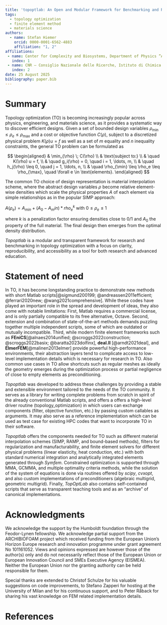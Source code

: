 ```yaml
---
title: 'topoptlab: An Open and Modular Framework for Benchmarking and Research in Topology Optimization'
tags:
  - topology optimization
  - finite element method
  - materials science
authors:
  - name: Stefan Hiemer
    orcid: 0000-0001-6562-4883
    affiliation: "1, 2" 
affiliations:
 - name: Center for Complexity and Biosystems, Department of Physics ”Aldo Pontremoli”, University of Milan, Via Celoria 16, 20133 Milano, Italy
   index: 1
 - name: CNR – Consiglio Nazionale delle Ricerche, Istituto di Chimica della Materia Condensata e di Tecnologie per l’Energia, Via R. Cozzi 53, 20125 Milano, Italy
   index: 2 
date: 25 August 2025
bibliography: paper.bib
---
```


# Summary

Topology optimization (TO) is becoming increasingly popular across physics, engineering, and materials science, as it provides a systematic way to discover efficient designs. Given a set of bounded design variables $\rho_{\min} \leq \rho_e \leq \rho_{\max}$ and a cost or objective function $C(\rho)$, subject to a discretized physical problem $K(\rho) u = f$ as well as a set of $m$ equality and $n$ inequality constraints, the general TO problem can be formulated as  

$$
\begin{aligned}
& \min_{\rho} \; C(\rho) \\
& \text{subject to:} \\
& \quad K(\rho) u = f, \\
& \quad g_i(\rho) = 0, \quad i = 1, \ldots, m, \\
& \quad h_j(\rho) \leq 0, \quad j = 1, \ldots, n, \\
& \quad \rho_{\min} \leq \rho_e \leq \rho_{\max}, \quad \forall e \in \text{elements}.
\end{aligned}
$$  

The common TO choice of design representation is material interpolation scheme, where the abstract design variables $\rho$ become relative element-wise densities which scale the physical properties $A$ of each element via simple relationships as in the popular SIMP approach:

$A(\rho_e) = A_{min} + (A_{0}-A_min)*rho_{e}^{k}$ with $0\leq \rho_e\leq 1$

where $k$ is a penalization factor ensuring densities close to 0/1 and $A_0$ the property of the full material. The final design then emerges from the optimal density distribution.  

*Topoptlab* is a modular and transparent framework for research and benchmarking in topology optimization with a focus on clarity, reproducibility, and accessibility as a tool for both research and advanced education.  

# Statement of need


In TO, it has become longstanding practice to demonstrate new methods with short 
Matlab scripts[@sigmund200199; @andreassen2011efficient; @ferrari2020new; @wang2021comprehensive]. 
While these codes have played an important role in the spread 
and development of ideas, they also come with notable limitations: First, Matlab 
requires a commercial license, and is only partially compatible to its free 
alternative, Octave. Second, extension and combination of state-of-the-art 
methods demands puzzling together multiple independent scripts, some of 
which are outdated or mutually incompatible. Third, while modern finite element 
frameworks such as **FEniCS**[@alnaes2014unified; @scroggs2022construction; @scroggs2022basix; @baratta2023dolfinx], 
**deal.II** [@arndt2021deal], and **ElmerFEM**[@malinen2013elmer] provide powerful 
high-performance environments, their abstraction layers tend to complicate 
access to low-level implementation details which is necessary for research in 
TO. Also common use cases in TO allow shortcuts such as regular meshes as 
ideally the geometry emerges during the optimization process or partial 
negligence of close to empty elements as preconditioning.   

*Topoptlab* was developed to address these challenges by providing a stable and 
extensible environment tailored to the needs of the TO community. It serves 
as a library for writing complete problems from scratch in spirit of the 
already conventional Matlab scripts, and offers a offers a high-level driver 
routine (topology_optimization) in which users can exchange components 
(filter, objective function, etc.) by passing custom callables as arguments. 
It may also serve as a reference implementation which can be used as test case 
for existing HPC codes that want to incorporate TO in their software.

*Topoptlab* offers the components needed for TO such as different material 
interpolation schemes (SIMP, RAMP, and bound-based methods), filters for 
regularization and manufacturability, and finite element solvers for different 
physical problems (linear elasticity, heat conduction, etc.) with 
both standard numerical integration and analytically integrated elements 
generated through *Symfem*. Constrained optimization is supported through MMA, 
GCMMA, and multiple optimality criteria methods, while the solution of the 
system of equations is done via routines offered by *scipy*, *cvxopt*, and also 
custom implementations of preconditioners (algebraic multigrid, geometric 
multigrid). Finally, *TopOptLab* also contains self-contained scripts 
that serve as transparent teaching tools and as an “archive” of canonical 
implementations. 

# Acknowledgments

We acknowledge the support by the Humboldt foundation through the Feodor-Lynen 
fellowship. We acknowledge partial support from the ARCHIBIOFOAM project which 
received funding from the European Union’s Horizon Europe research and 
innovation programme under grant agreement No 101161052. Views and opinions 
expressed are however those of the author(s) only and do not necessarily 
reflect those of the European Union or European Innovation Council and SMEs 
Executive Agency (EISMEA). Neither the European Union nor the granting 
authority can be held responsible for them.

Special thanks are extended to Christof Schulze for his valuable suggestions on 
code improvements, to Stefano Zapperi for hosting at the University of Milan 
and for his continuous support, and to Peter Råback for sharing his vast 
knowledge on FEM related implementation details.

# References